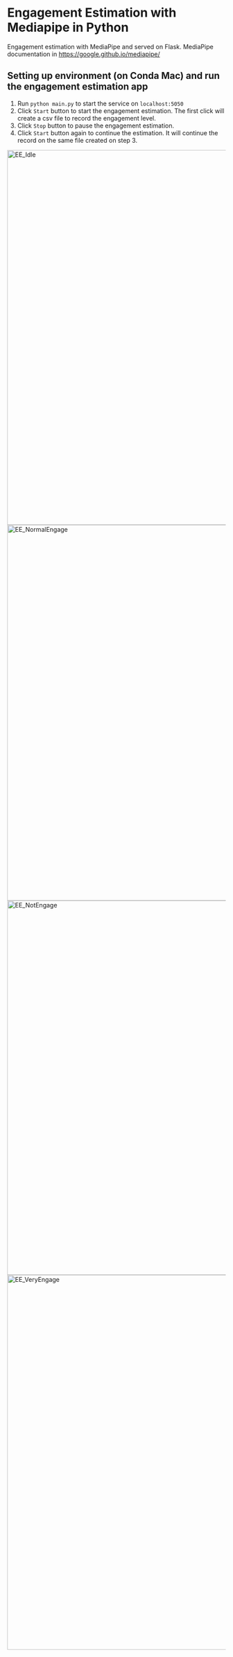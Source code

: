 # Engagement Estimation with Mediapipe in Python
Engagement estimation with MediaPipe and served on Flask.
MediaPipe documentation in https://google.github.io/mediapipe/

## Setting up environment (on Conda Mac) and run the engagement estimation app
1. Run `python main.py` to start the service on `localhost:5050`
2. Click `Start` button to start the engagement estimation. The first click will create a csv file to record the engagement level.
3. Click `Stop` button to pause the engagement estimation. 
4. Click `Start` button again to continue the estimation. It will continue the record on the same file created on step 3.

<img width="865" alt="EE_Idle" src="https://user-images.githubusercontent.com/49575067/189369604-24232b18-97c3-4f65-b6ac-df21437af891.png">
<img width="867" alt="EE_NormalEngage" src="https://user-images.githubusercontent.com/49575067/189369612-3acdbaf2-95a9-417f-b215-f14385b5aa51.png">
<img width="864" alt="EE_NotEngage" src="https://user-images.githubusercontent.com/49575067/189369613-9c648beb-1b15-4669-b1a3-636cdd828b88.png">
<img width="865" alt="EE_VeryEngage" src="https://user-images.githubusercontent.com/49575067/189369616-087490f5-b942-4281-ac28-f949cd8eba46.png">
